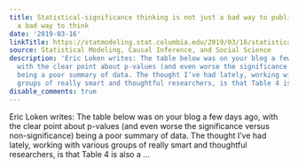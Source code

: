 ```yaml
---
title: Statistical-significance thinking is not just a bad way to publish, it’s also
  a bad way to think
date: '2019-03-16'
linkTitle: https://statmodeling.stat.columbia.edu/2019/03/16/statistical-significance-thinking-is-not-just-a-bad-way-to-publish-its-also-a-bad-way-to-think/
source: Statistical Modeling, Causal Inference, and Social Science
description: 'Eric Loken writes: The table below was on your blog a few days ago,
  with the clear point about p-values (and even worse the significance versus non-significance)
  being a poor summary of data. The thought I’ve had lately, working with various
  groups of really smart and thoughtful researchers, is that Table 4 is also a ...'
disable_comments: true
---
```

Eric Loken writes: The table below was on your blog a few days ago, with the clear point about p-values (and even worse the significance versus non-significance) being a poor summary of data. The thought I’ve had lately, working with various groups of really smart and thoughtful researchers, is that Table 4 is also a ...